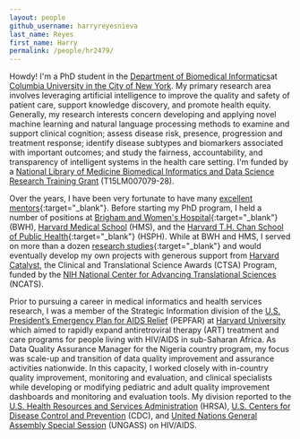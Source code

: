 ```yaml
---
layout: people
github_username: harryreyesnieva
last_name: Reyes
first_name: Harry
permalink: /people/hr2479/
---
```


Howdy! I'm a PhD student in the <a href="https://www.dbmi.columbia.edu/" target="_blank">Department of Biomedical Informatics</a>at <a href="https://www.columbia.edu/" target="_blank">Columbia University in the City of New York</a>. My primary research area involves leveraging artificial intelligence to improve the quality and safety of patient care, support knowledge discovery, and promote health equity. Generally, my research interests concern developing and applying novel machine learning and natural language processing methods to examine and support clinical cognition; assess disease risk, presence, progression and treatment response; identify disease subtypes and biomarkers associated with important outcomes; and study the fairness, accountability, and transparency of intelligent systems in the health care setting. I'm funded by a <a href="https://www.nlm.nih.gov/ep/GrantTrainInstitute.html" target="_blank">National Library of Medicine Biomedical Informatics and Data Science Research Training Grant</a> (T15LM007079-28).  

Over the years, I have been very fortunate to have many [excellent mentors](http://www.harryreyesnieva.com/mentors/){:target="_blank"}. Before starting my PhD program, I held a number of positions at [Brigham and Women's Hospital](https://www.brighamandwomens.org){:target="_blank"} (BWH), <a href="https://hms.harvard.edu/" target="_blank">Harvard Medical School</a> (HMS), and the [Harvard T.H. Chan School of Public Health](https://www.hsph.harvard.edu/){:target="_blank"} (HSPH). While at BWH and HMS, I served on more than a dozen [research studies](http://www.harryreyesnieva.com/mentors/){:target="_blank"}  and would eventually develop my own projects with generous support from <a href="https://catalyst.harvard.edu/" target="_blank">Harvard Catalyst</a>, the Clinical and Translational Science Awards (CTSA) Program, funded by the <a href="https://ncats.nih.gov/" target="_blank">NIH National Center for Advancing Translational Sciences</a> (NCATS). 

Prior to pursuing a career in medical informatics and health services research, I was a member of the Strategic Information division of the <a href="https://www.state.gov/pepfar/" target="_blank">U.S. President’s Emergency Plan for AIDS Relief</a> (PEPFAR) at <a href="https://www.harvard.edu/" target="_blank">Harvard University</a> which aimed to rapidly expand antiretroviral therapy (ART) treatment and care programs for people living with HIV/AIDS in sub-Saharan Africa. As Data Quality Assurance Manager for the Nigeria country program, my focus was scale-up and transition of data quality improvement and assurance activities nationwide. In this capacity, I worked closely with in-country quality improvement, monitoring and evaluation, and clinical specialists while developing or modifying pediatric and adult quality improvement dashboards and monitoring and evaluation tools. My division reported to the <a href="http://www.hrsa.gov/" target="_blank">U.S. Health Resources and Services Administration</a> (HRSA), <a href="https://www.state.gov/pepfar/" target="_blank">U.S. Centers for Disease Control and Prevention</a> (CDC), and <a href="http://data.unaids.org/pub/Report/2010/nigeria_2010_country_progress_report_en.pdf" target="_blank">United Nations General Assembly Special Session</a> (UNGASS) on HIV/AIDS.
